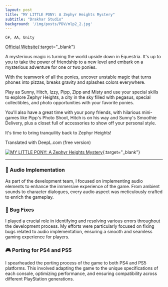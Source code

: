 ```yaml
---
layout: post
title: "MY LITTLE PONY: A Zephyr Heights Mystery"
subtitle: "Drakhar Studio"
background: '/img/posts/PDV/mlp2_2.jpg'
---
```


`C#, AA, Unity`

[Official Website](https://outrightgames.com/games/my-little-pony-a-zephyr-heights-mystery/){:target="_blank"}

A mysterious magic is turning the world upside down in Equestria. It's up to you to take the power of friendship to a new level and embark on a mysterious adventure for one or two ponies.

With the teamwork of all the ponies, uncover unstable magic that turns phones into pizzas, breaks gravity and splashes colors everywhere.

Play as Sunny, Hitch, Izzy, Pipp, Zipp and Misty and use your special skills to explore Zephyr Heights, a city in the sky filled with pegasus, special collectibles, and photo opportunities with your favorite ponies.

You'll also have a great time with your pony friends, with hilarious mini-games like Pipp's Photo Shoot, Hitch is on his way and Sunny's Smoothie Delivery, plus a closet full of accessories to show off your personal style.

It's time to bring tranquility back to Zephyr Heights!

Translated with DeepL.com (free version)


[![MY LITTLE PONY: A Zephyr Heights Mystery](https://img.youtube.com/vi/rfJf13A4Uak/0.jpg)](https://www.youtube.com/watch?v=rfJf13A4Uak){:target="_blank"}

---

### 🎵 Audio Implementation

As part of the development team, I focused on implementing audio elements to enhance the immersive experience of the game. From ambient sounds to character dialogues, every audio aspect was meticulously crafted to enrich the gameplay.

### 🐛 Bug Fixes

I played a crucial role in identifying and resolving various errors throughout the development process. My efforts were particularly focused on fixing bugs related to audio implementation, ensuring a smooth and seamless gaming experience for players.

### 🎮 Porting for PS4 and PS5

I spearheaded the porting process of the game to both PS4 and PS5 platforms. This involved adapting the game to the unique specifications of each console, optimizing performance, and ensuring compatibility across different PlayStation generations.